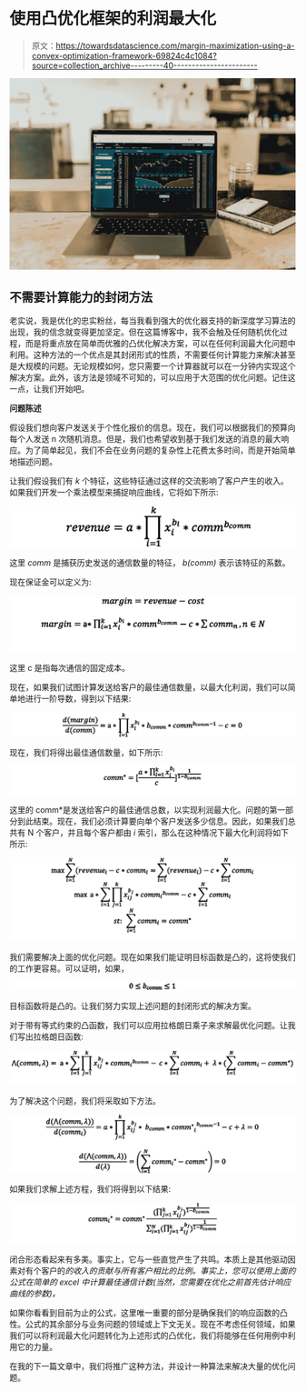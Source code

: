 # 使用凸优化框架的利润最大化

> 原文：<https://towardsdatascience.com/margin-maximization-using-a-convex-optimization-framework-69824c4c1084?source=collection_archive---------40----------------------->

![](img/367da768a913697e0ef6a6c6bcb8aa5d.png)

## 不需要计算能力的封闭方法

老实说，我是优化的忠实粉丝，每当我看到强大的优化器支持的新深度学习算法的出现，我的信念就变得更加坚定。但在这篇博客中，我不会触及任何随机优化过程，而是将重点放在简单而优雅的凸优化解决方案，可以在任何利润最大化问题中利用。这种方法的一个优点是其封闭形式的性质，不需要任何计算能力来解决甚至是大规模的问题。无论规模如何，您只需要一个计算器就可以在一分钟内实现这个解决方案。此外，该方法是领域不可知的，可以应用于大范围的优化问题。记住这一点，让我们开始吧。

**问题陈述**

假设我们想向客户发送关于个性化报价的信息。现在，我们可以根据我们的预算向每个人发送 n 次随机消息。但是，我们也希望收到基于我们发送的消息的最大响应。为了简单起见，我们不会在业务问题的复杂性上花费太多时间，而是开始简单地描述问题。

让我们假设我们有 *k* 个特征，这些特征通过这样的交流影响了客户产生的收入。如果我们开发一个乘法模型来捕捉响应曲线，它将如下所示:

![](img/0af8bbe445a4ebc45b6dc8947d1d57b3.png)

这里 *comm* 是捕获历史发送的通信数量的特征， *b(comm)* 表示该特征的系数。

现在保证金可以定义为:

![](img/45ed37cfd257802a0529a35432cfc862.png)

这里 c 是指每次通信的固定成本。

现在，如果我们试图计算发送给客户的最佳通信数量，以最大化利润，我们可以简单地进行一阶导数，得到以下结果:

![](img/703e5474f29042c45cca98ff205d327b.png)

现在，我们将得出最佳通信数量，如下所示:

![](img/7ac2d2e7e1809f4a6dbc6df5c472b095.png)

这里的 comm*是发送给客户的最佳通信总数，以实现利润最大化。问题的第一部分到此结束。现在，我们必须计算要向单个客户发送多少信息。因此，如果我们总共有 N 个客户，并且每个客户都由 *i* 索引，那么在这种情况下最大化利润将如下所示:

![](img/534cfef622aebf6d5a1ea99b3eef3053.png)

我们需要解决上面的优化问题。现在如果我们能证明目标函数是凸的，这将使我们的工作更容易。可以证明，如果，

![](img/3212bfca8f3bc8270187debcc37e70ea.png)

目标函数将是凸的。让我们努力实现上述问题的封闭形式的解决方案。

对于带有等式约束的凸函数，我们可以应用拉格朗日乘子来求解最优化问题。让我们写出拉格朗日函数:

![](img/aead4105b53939ed4a7c7400b65c3c48.png)

为了解决这个问题，我们将采取如下方法。

![](img/c64167ef478b41d1e3102016ed2ec72f.png)

如果我们求解上述方程，我们将得到以下结果:

![](img/0164f5905a093d698ca56a55000a4b2f.png)

闭合形态看起来有多美。事实上，它与一些直觉产生了共鸣。本质上是其他驱动因素对有个客户的*的收入的贡献与所有客户相比的比例。事实上，您可以使用上面的公式在简单的 excel 中计算最佳通信计数(当然，您需要在优化之前首先估计响应曲线的参数)。*

如果你看看到目前为止的公式，这里唯一重要的部分是确保我们的响应函数的凸性。公式的其余部分与业务问题的领域或上下文无关。现在不考虑任何领域，如果我们可以将利润最大化问题转化为上述形式的凸优化，我们将能够在任何用例中利用它的力量。

在我的下一篇文章中，我们将推广这种方法，并设计一种算法来解决大量的优化问题。